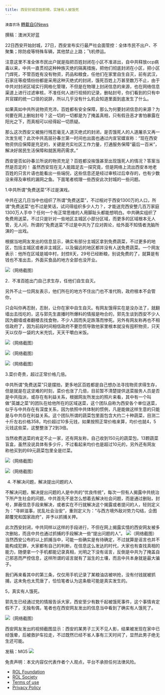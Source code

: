 ```yaml
---
title: 西安封城百姓断粮，实锤有人被饿死
---
```

`澳喜农场` [轉載自GNews](https://gnews.org/zh-hans/1808199/)

撰稿：澳洲天好蓝

22日西安开始封城，27日，西安宣布实行最严社会面管控：全体市民不出户、不聚集；除防疫等特殊车辆，其他禁止上路；飞机停运。

注意这里不准全体市民出户就是指把百姓封闭在小区不准进出，自中共释放ccp病毒以来，中共一直贯彻这种种族灭绝的隔离措施，把他们彻底封闭在小区，把小区门焊死，不管百姓有没有物资，药品和粮食，任他们在家里自生自灭，前有武汉，石家庄等疫情纷纷都是采用这种灭绝式的封闭，饿死百姓上万甚至数万不止，由于中共对封闭区域实行网格化管理，不但是在物理上封闭信息的来源，也在网络信息渠道上进行过滤审核，不准任何人进行视频的记录，删帖封号，你们看到的只有中共官媒的统一口径的说辞，所以几乎没有什么机会知道里面到底发生了什么。

如果真如中共所说物资充沛，百姓都有安全保障，那么为何要封闭信息的来源？为何要在网上删帖封号？这一切的一切都是为了掩盖真相，只有假丑恶才害怕暴露在阳光之下，而真相可以经得起一切质疑。

那么这次西安又被施行残忍毫无人道灭绝式的封闭，是否饿死人的人道屠杀又再一次发生呢？此次中共高层孙春兰第一时间也出面也通过内宣官媒宣称：“现在西安物资供应保障是充足的，关键是充实社区工作力量，打通服务保障“最后一百米”，解决好居民生活保障和就医用药需求。”

西安是否如孙春兰所说的物资充足？百姓都没挨饿甚至出现饿死人的情况？答案当然是否定的！ 虽然西安现在无人能踏足去一探究竟，但是网络上流出西安本地老百姓的只言片语也能看出一些端倪，这些信息还是经过审核过后幸存的，也有少数没来得及审核的漏网之鱼。下面笔者梳理一些西安此次封城的一些问题。

1.中共所谓“免费送菜”不过是演戏。

中共在这几日当中也组织了所谓“免费送菜”，不过相对于西安1300万的人口，所谓“免费送菜”也不过是笑话，试问得组织多少人力？，才能送完西安整几百万家庭1300万人手中？任何一个有正常思维的人用脚趾头都能想明白。中共确实组织了免费用送菜，不过只是针对一些地区主城区小部分区域，而更多的区域根本无人管，无人问，所谓的“免费送菜”不过是中共为了应对舆论，给外面不知情者洗脑所演的一出戏。

根据当地网友发出的信息显示，确实有部分主城区拿到免费蔬菜，不过更多的地区，包括主城区或者非主城区，以及偏远的地区都并没有人送免费蔬菜。一个网友表示：他所在区域是城中村，封控8天，29号已经断粮，别说免费的了，就算是有钱也不准出去，外面买食品的地方全部也没开业。

![](https://assets.gnews.org/wp-content/uploads/2021/12/12314.jpg)（网络截图）

2．不准百姓出门自己求生存，任他们自生自灭。

另外不止一位网友表示，他们所在的地方不住出门也不准代购，政府根本不会管你，

只会叫你再忍耐，忍耐，让你在家中自生自灭。有网友饿得实在是没办法了，就翻墙出去找吃的，这与郭先生直播时所爆料的情报是吻合的，郭先生谈到西安不少人因为翻墙或者翻楼去找食物，不少人因而失足跌落而惨死。另外有网友称再也不相信政府了，因为前段时间相信政府不要恐慌导致他家里根本就没有囤积物资，只天天以仅存一袋的大米充饥，天天干嚼白米饭。

![](https://assets.gnews.org/wp-content/uploads/2021/12/12315.jpg)（网络截图）

![](https://assets.gnews.org/wp-content/uploads/2021/12/12316.jpg)（网络截图）

![](https://assets.gnews.org/wp-content/uploads/2021/12/12317.jpg)（网络截图）

3.菜价奇贵，超过正常价格几倍。

中共所谓“免费送菜”只是摆拍，更多地区百姓都是自己想办法寻找物资求得生存，但是就是在这坚难的时刻，菜价也涨了几倍，目前暂不清楚提供送菜服务人员是否是中共指派，或存在有利益关系，根据网友所发出的照片来看，其中有一个叫做“英雄之菜”的团队在给他所在的区域送菜，这个团队自称为西安各个单位送菜，似乎与中共存在有深度关系，因为依照中共体制的惯例，凡是能做这样生意的只能是与中共存在利益关系。这个团队所谓的蔬菜包里面包含大约二十种蔬菜，目测二十斤左右价格358，均价超过10多元钱，如果按照正常价格来算，均价也就4，5元钱这些菜，这整整涨了2到3倍。

当然收费送菜的肯定不止一家，还有网友称，自己收到150元的蔬菜包，13颗蔬菜盲盒，虽然没说具体有多少斤，不过看起来均价也是超过10元的，另外还有网友称他买到的69元蔬菜包里全是烂菜。

![](https://assets.gnews.org/wp-content/uploads/2021/12/12318.jpg)（网络截图）

![](https://assets.gnews.org/wp-content/uploads/2021/12/12319.jpg)（网络截图）

4. 不解决问题，解决提出问题的人

不解决问题，解决提出问题的人是中共的“优良传统”，每次一但有人揭露中共统治下所产生社会的问题，中共首先不是怎么想着去解决社会问题，而是通过删贴，封号，屏蔽信息手段来解决，或者实在不行就解决这个揭露或者提问的人，轻则定义为：“寻衅滋事，扰乱社会治安”，重则定义为：“与西方境外敌对势力勾结，企图颠覆党和国家政府”，并予以抓捕关押。

此次西安封闭，中共同样以这样的手段进行，不但在网上揭露实情的西安网友被多次删帖，而且中共也通过抓捕的手段解决一些“提出问题的人”。
![](https://assets.gnews.org/wp-content/uploads/2021/12/123110.jpg)（网络截图）
当然西安公布的以上抓捕当中，可能一些确实是有待确定，不过就算是谣言也并不能构成犯罪，大家都有自己的判断，在信息这么发达的时代，大家也有查找真相的能力，随便拿一个手机都能记录真相，光明之下没有谣言，反倒是中共为了掩盖自己邪恶而严控信息，这样所谓的谣言就有了滋生的土壤，而且中共本身就是最大骗子。

我们再来看其中的第三条，仅仅用手机记录了某粮油店被哄抢，没有付钱就被抓捕，这未免也太荒唐了，恰恰笔者认为这条极可能是真实发生的。

5，真实有人饿死。

郭先生已经通过党的情报告诉大家，西安至少有数千起被饿死事件，这个事情肯定假不了，无独有偶，笔者也在西安网友发出的信息当中看到了确实有人饿死了。

![](https://assets.gnews.org/wp-content/uploads/2021/12/123111.jpg)（网络截图）

西安网友发出的视频截图显示：西安的某男子三天不见人影，结果被发现在家中已经饿晕，后被救护车拉走，不过既然已经不省人事有三天时间了，显然此男子绝无生还可能。

发稿：MG5
![](https://assets.gnews.org/wp-content/uploads/2021/12/AU-logo.jpg)
 

免责声明：本文内容仅代表作者个人观点，平台不承担任何法律风险。

- [ROL Foundation](https://rolfoundation.org/)
- [ROL Society](https://rolsociety.org/)
- [Terms of use](https://gnews.org/terms-of-use-3/)
- [Privacy Policy](https://gnews.org/privacy-policy/)
